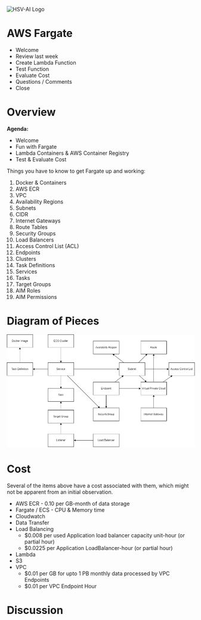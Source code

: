 ![HSV-AI Logo](https://hsv.ai/wp-content/uploads/2022/03/logo_v11_2022.png)

# AWS Fargate

- Welcome
- Review last week
- Create Lambda Function
- Test Function
- Evaluate Cost
- Questions / Comments
- Close

# Overview

**Agenda:**

- Welcome
- Fun with Fargate
- Lambda Containers & AWS Container Registry
- Test & Evaluate Cost

Things you have to know to get Fargate up and working:

1. Docker & Containers
2. AWS ECR
3. VPC
4. Availability Regions
5. Subnets
6. CIDR
7. Internet Gateways
8. Route Tables
9. Security Groups
10. Load Balancers
11. Access Control List (ACL)
12. Endpoints
13. Clusters
14. Task Definitions
15. Services
16. Tasks
17. Target Groups
18. AIM Roles
19. AIM Permissions

# Diagram of Pieces

![Image](https://github.com/HSV-AI/presentations/raw/master/2022/fargate2.drawio.png)

# Cost

Several of the items above have a cost associated with them, which might not be apparent from an initial observation.

- AWS ECR - 0.10 per GB-month of data storage
- Fargate / ECS - CPU & Memory time
- Cloudwatch
- Data Transfer
- Load Balancing
  - $0.008 per used Application load balancer capacity unit-hour (or partial hour)
  - $0.0225 per Application LoadBalancer-hour (or partial hour)
- Lambda
- S3
- VPC
  - $0.01 per GB for upto 1 PB monthly data processed by VPC Endpoints
  - $0.01 per VPC Endpoint Hour

# Discussion


